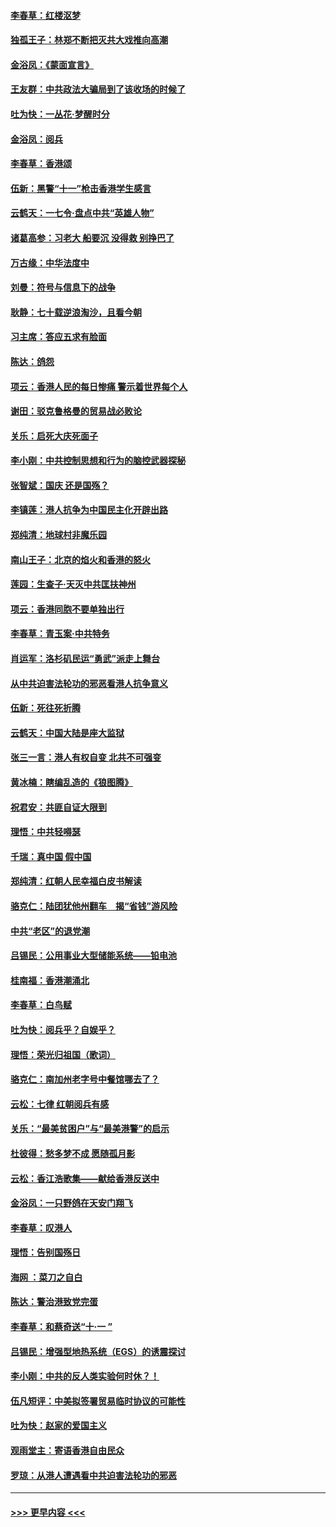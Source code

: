 #### [李春草：红楼沤梦](../pages/nsc993/n11569673.md?t=10051833) 
#### [独孤王子：林郑不断把灭共大戏推向高潮](../pages/nsc993/n11569381.md?t=10051833) 
#### [金浴凤：《蒙面宣言》](../pages/nsc993/n11569368.md?t=10051833) 
#### [王友群：中共政法大骗局到了该收场的时候了](../pages/nsc993/n11568940.md?t=10051833) 
#### [吐为快：一丛花‧梦醒时分](../pages/nsc993/n11567491.md?t=10051833) 
#### [金浴凤：阅兵](../pages/nsc993/n11567454.md?t=10051833) 
#### [李春草：香港颂](../pages/nsc993/n11567444.md?t=10051833) 
#### [伍新：黑警“十一”枪击香港学生感言](../pages/nsc993/n11567426.md?t=10051833) 
#### [云鹤天：一七令‧盘点中共“英雄人物”](../pages/nsc993/n11567091.md?t=10051833) 
#### [诸葛高参：习老大 船要沉 没得救 别挣巴了](../pages/nsc993/n11566976.md?t=10051833) 
#### [万古缘：中华法度中](../pages/nsc993/n11566726.md?t=10051833) 
#### [刘曼：符号与信息下的战争](../pages/nsc993/n11564655.md?t=10051833) 
#### [耿静：七十载逆浪淘沙，且看今朝](../pages/nsc993/n11564520.md?t=10051833) 
#### [习主席：答应五求有脸面](../pages/nsc993/n11563953.md?t=10051833) 
#### [陈达：鸽怨](../pages/nsc993/n11561879.md?t=10051833) 
#### [项云：香港人民的每日惨痛  警示着世界每个人](../pages/nsc993/n11559273.md?t=10051833) 
#### [谢田：驳克鲁格曼的贸易战必败论](../pages/nsc993/n11555840.md?t=10051833) 
#### [关乐：启死大庆死面子](../pages/nsc993/n11556823.md?t=10051833) 
#### [李小刚：中共控制思想和行为的脑控武器探秘](../pages/nsc993/n11556776.md?t=10051833) 
#### [张智斌：国庆  还是国殇？](../pages/nsc993/n11556617.md?t=10051833) 
#### [李镇莲：港人抗争为中国民主化开辟出路](../pages/nsc993/n11556570.md?t=10051833) 
#### [郑纯清：地球村非魔乐园](../pages/nsc993/n11555415.md?t=10051833) 
#### [南山王子：北京的焰火和香港的怒火](../pages/nsc993/n11555318.md?t=10051833) 
#### [莲园：生查子·天灭中共匡扶神州](../pages/nsc993/n11555302.md?t=10051833) 
#### [项云：香港同胞不要单独出行](../pages/nsc993/n11555276.md?t=10051833) 
#### [李春草：青玉案‧中共特务](../pages/nsc993/n11552356.md?t=10051833) 
#### [肖运军：洛杉矶民运“勇武”派走上舞台](../pages/nsc993/n11551595.md?t=10051833) 
#### [从中共迫害法轮功的邪恶看港人抗争意义](../pages/nsc993/n11540858.md?t=10051833) 
#### [伍新：死往死折腾](../pages/nsc993/n11550174.md?t=10051833) 
#### [云鹤天：中国大陆是座大监狱](../pages/nsc993/n11550155.md?t=10051833) 
#### [张三一言：港人有权自变 北共不可强变](../pages/nsc993/n11550132.md?t=10051833) 
#### [黄冰楠：瞎编乱造的《狼图腾》](../pages/nsc993/n11550082.md?t=10051833) 
#### [祝君安：共匪自证大限到](../pages/nsc993/n11550041.md?t=10051833) 
#### [理悟：中共轻嘚瑟](../pages/nsc993/n11547978.md?t=10051833) 
#### [千瑞：真中国 假中国](../pages/nsc993/n11547865.md?t=10051833) 
#### [郑纯清：红朝人民幸福白皮书解读](../pages/nsc993/n11547499.md?t=10051833) 
#### [骆克仁：陆团犹他州翻车　揭“省钱”游风险](../pages/nsc993/n11546977.md?t=10051833) 
#### [中共“老区”的退党潮](../pages/nsc993/n11545995.md?t=10051833) 
#### [吕锡民：公用事业大型储能系统——铅电池](../pages/nsc993/n11545701.md?t=10051833) 
#### [桂南福：香港潮涌北](../pages/nsc993/n11545682.md?t=10051833) 
#### [李春草：白鸟赋](../pages/nsc993/n11545663.md?t=10051833) 
#### [吐为快：阅兵乎？自娱乎？](../pages/nsc993/n11545625.md?t=10051833) 
#### [理悟：荣光归祖国（歌词）](../pages/nsc993/n11545616.md?t=10051833) 
#### [骆克仁：南加州老字号中餐馆哪去了？](../pages/nsc993/n11545120.md?t=10051833) 
#### [云松：七律 红朝阅兵有感](../pages/nsc993/n11542394.md?t=10051833) 
#### [关乐：“最美贫困户”与“最美港警”的启示](../pages/nsc993/n11542252.md?t=10051833) 
#### [杜彼得：愁多梦不成 愿随孤月影](../pages/nsc993/n11540296.md?t=10051833) 
#### [云松：香江浩歌集——献给香港反送中](../pages/nsc993/n11540149.md?t=10051833) 
#### [金浴凤：一只野鸽在天安门翔飞](../pages/nsc993/n11540280.md?t=10051833) 
#### [李春草：叹港人](../pages/nsc993/n11540119.md?t=10051833) 
#### [理悟：告别国殇日](../pages/nsc993/n11539610.md?t=10051833) 
#### [海网 ：菜刀之自白](../pages/nsc993/n11539597.md?t=10051833) 
#### [陈达：警治港致党完蛋](../pages/nsc993/n11538127.md?t=10051833) 
#### [李春草：和蔡奇送“十·一 ”](../pages/nsc993/n11537810.md?t=10051833) 
#### [吕锡民：增强型地热系统（EGS）的诱震探讨](../pages/nsc993/n11537765.md?t=10051833) 
#### [李小刚：中共的反人类实验何时休？！](../pages/nsc993/n11537669.md?t=10051833) 
#### [伍凡短评：中美拟签署贸易临时协议的可能性](../pages/nsc993/n11536773.md?t=10051833) 
#### [吐为快：赵家的爱国主义](../pages/nsc993/n11536750.md?t=10051833) 
#### [观雨堂主：寄语香港自由民众](../pages/nsc993/n11536735.md?t=10051833) 
#### [罗琼：从港人遭遇看中共迫害法轮功的邪恶](../pages/nsc993/n11507862.md?t=10051833) 

----
#### [ >>> 更早内容 <<< ](../indexes/nsc993-earlier.md)
